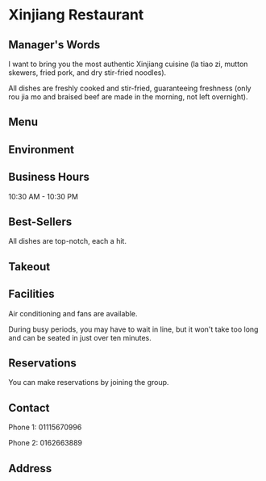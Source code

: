 # Xinjiang Restaurant

## Manager's Words

I want to bring you the most authentic Xinjiang cuisine (la tiao zi, mutton skewers, fried pork, and dry stir-fried noodles).

All dishes are freshly cooked and stir-fried, guaranteeing freshness (only rou jia mo and braised beef are made in the morning, not left overnight).

## Menu

## Environment

## Business Hours

10:30 AM - 10:30 PM

## Best-Sellers

All dishes are top-notch, each a hit.

## Takeout

## Facilities

Air conditioning and fans are available.

During busy periods, you may have to wait in line, but it won't take too long and can be seated in just over ten minutes.

## Reservations

You can make reservations by joining the group.

## Contact

Phone 1: 01115670996

Phone 2: 0162663889

## Address
